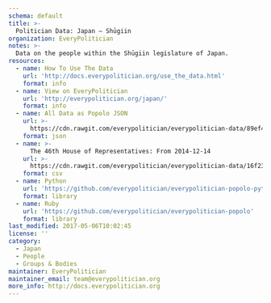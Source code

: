 ```yaml
---
schema: default
title: >-
  Politician Data: Japan — Shūgiin
organization: EveryPolitician
notes: >-
  Data on the people within the Shūgiin legislature of Japan.
resources:
  - name: How To Use The Data
    url: 'http://docs.everypolitician.org/use_the_data.html'
    format: info
  - name: View on EveryPolitician
    url: 'http://everypolitician.org/japan/'
    format: info
  - name: All Data as Popolo JSON
    url: >-
      https://cdn.rawgit.com/everypolitician/everypolitician-data/89ef44b926ed4bf1cef0c53b17a3585042c2ef59/data/Japan/House_of_Representatives/ep-popolo-v1.0.json
    format: json
  - name: >-
      The 46th House of Representatives: From 2014-12-14
    url: >-
      https://cdn.rawgit.com/everypolitician/everypolitician-data/16f2312078ac9901890582f0fcc70d32390fa2c9/data/Japan/House_of_Representatives/term-46.csv
    format: csv
  - name: Python
    url: 'https://github.com/everypolitician/everypolitician-popolo-python'
    format: library
  - name: Ruby
    url: 'https://github.com/everypolitician/everypolitician-popolo'
    format: library
last_modified: 2017-05-06T10:02:45
license: ''
category:
  - Japan
  - People
  - Groups & Bodies
maintainer: EveryPolitician
maintainer_email: team@everypolitician.org
more_info: http://docs.everypolitician.org
---
```

